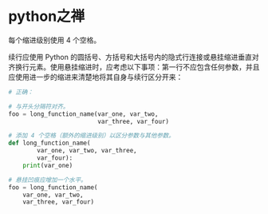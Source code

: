 # python之禅
每个缩进级别使用 4 个空格。

续行应使用 Python 的圆括号、方括号和大括号内的隐式行连接或悬挂缩进垂直对齐换行元素。使用悬挂缩进时，应考虑以下事项：第一行不应包含任何参数，并且应使用进一步的缩进来清楚地将其自身与续行区分开来：
```python
# 正确：

# 与开头分隔符对齐。
foo = long_function_name(var_one, var_two,
                         var_three, var_four)

# 添加 4 个空格（额外的缩进级别）以区分参数与其他参数。
def long_function_name(
        var_one, var_two, var_three,
        var_four):
    print(var_one)

# 悬挂凹痕应增加一个水平。
foo = long_function_name(
    var_one, var_two,
    var_three, var_four)
```